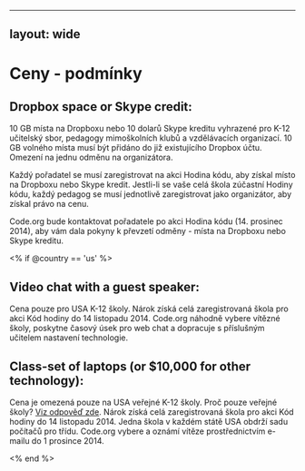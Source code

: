 * * *

## layout: wide

# Ceny - podmínky

## Dropbox space or Skype credit:

10 GB místa na Dropboxu nebo 10 dolarů Skype kreditu vyhrazené pro K-12 učitelský sbor, pedagogy mimoškolních klubů a vzdělávacích organizací. 10 GB volného místa musí být přidáno do již existujícího Dropbox účtu. Omezení na jednu odměnu na organizátora.

Každý pořadatel se musí zaregistrovat na akci Hodina kódu, aby získal místo na Dropboxu nebo Skype kredit. Jestli-li se vaše celá škola zúčastní Hodiny kódu, každý pedagog se musí jednotlivě zaregistrovat jako organizátor, aby získal právo na cenu.

Code.org bude kontaktovat pořadatele po akci Hodina kódu (14. prosinec 2014), aby vám dala pokyny k převzetí odměny - místa na Dropboxu nebo Skype kreditu.

<% if @country == 'us' %>

## Video chat with a guest speaker:

Cena pouze pro USA K-12 školy. Nárok získá celá zaregistrovaná škola pro akci Kód hodiny do 14 listopadu 2014. Code.org náhodně vybere vítězné školy, poskytne časový úsek pro web chat a dopracuje s příslušným učitelem nastavení technologie.

## Class-set of laptops (or $10,000 for other technology):

Cena je omezená pouze na USA veřejné K-12 školy. Proč pouze veřejné školy? [Viz odpověď zde][1]. Nárok získá celá zaregistrovaná škola pro akci Kód hodiny do 14 listopadu 2014. Jedna škola v každém státě USA obdrží sadu počítačů pro třídu. Code.org vybere a oznámí vítěze prostřednictvím e-mailu do 1 prosince 2014.

 [1]: http://www.hourofcode.com/us#faq

<% end %>